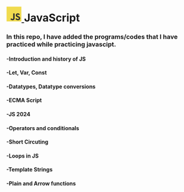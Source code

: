 # <h align="left"> <a href="https://developer.mozilla.org/en-US/docs/Web/JavaScript" target="_blank" rel="noreferrer"> <img src="https://raw.githubusercontent.com/devicons/devicon/master/icons/javascript/javascript-original.svg" alt="javascript" width="40" height="40"/> </a> JavaScript </h>

<h3> In this repo, I have added the programs/codes that I have practiced while practicing javascipt. </h3>
<h4>-Introduction and history of JS</h4>
<h4>-Let, Var, Const</h4>
<h4>-Datatypes, Datatype conversions</h4>
<h4>-ECMA Script</h4>
<h4>-JS 2024</h4>
<h4>-Operators and conditionals</h4>
<h4>-Short Circuting</h4>
<h4>-Loops in JS</h4>
<h4>-Template Strings</h4>
<h4>-Plain and Arrow functions</h4>
